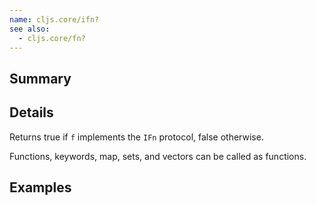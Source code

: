 ```yaml
---
name: cljs.core/ifn?
see also:
  - cljs.core/fn?
---
```


## Summary

## Details

Returns true if `f` implements the `IFn` protocol, false otherwise.

Functions, keywords, map, sets, and vectors can be called as functions.

## Examples
